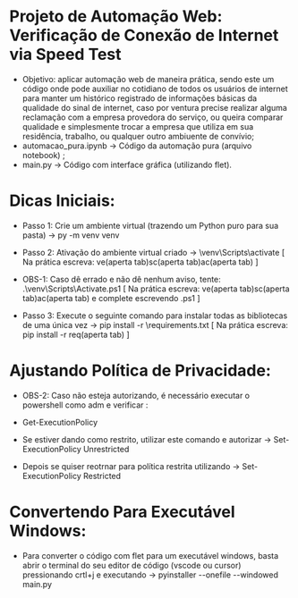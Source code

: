 # Projeto de Automação Web: Verificação de Conexão de Internet via Speed Test
 - Objetivo: aplicar automação web de maneira prática, sendo este um código onde pode auxiliar no cotidiano de todos os usuários de internet para manter um histórico registrado de informações básicas da qualidade do sinal de internet, caso por ventura precise realizar alguma reclamação com a empresa provedora do serviço, ou queira comparar qualidade e simplesmente trocar a empresa que utiliza em sua residência, trabalho, ou qualquer outro ambiuente de convívio;
 - automacao_pura.ipynb -> Código da automação pura (arquivo notebook) ;
 - main.py -> Código com interface gráfica (utilizando flet).

# Dicas Iniciais:
 - Passo 1: Crie um ambiente virtual (trazendo um Python puro para sua pasta) -> py -m venv venv
 - Passo 2: Ativação do ambiente virtual criado -> \venv\Scripts\activate [ Na prática escreva: ve(aperta tab)sc(aperta tab)ac(aperta tab) ]
 
 - OBS-1: Caso dê errado e não dê nenhum aviso, tente: .\venv\Scripts\Activate.ps1 [ Na prática escreva: ve(aperta tab)sc(aperta tab)ac(aperta tab) e complete escrevendo .ps1 ]
 
 - Passo 3: Execute o seguinte comando para instalar todas as bibliotecas de uma única vez -> pip install -r \requirements.txt [ Na prática escreva: pip install -r req(aperta tab) ]

 # Ajustando Política de Privacidade:
 - OBS-2: Caso não esteja autorizando, é necessário executar o powershell como adm e verificar :
 
 - Get-ExecutionPolicy
 - Se estiver dando como restrito, utilizar este comando e autorizar -> Set-ExecutionPolicy Unrestricted
 - Depois se quiser reotrnar para política restrita utilizando -> Set-ExecutionPolicy Restricted

# Convertendo Para Executável Windows:
 - Para converter o código com flet para um executável windows, basta abrir o terminal do seu editor de código (vscode ou cursor) pressionando crtl+j e executando -> pyinstaller --onefile --windowed main.py
